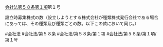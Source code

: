 [会社法第５８条第１項](会社法＿＿＿＿第５８条第１項)第１号

設立時募集株式の数（設立しようとする株式会社が種類株式発行会社である場合にあっては、その種類及び種類ごとの数。以下この款において同じ。）


#会社法
#会社法/第５８条
#会社法/第５８条/第１項
#会社法/第５８条/第１項/第１号
